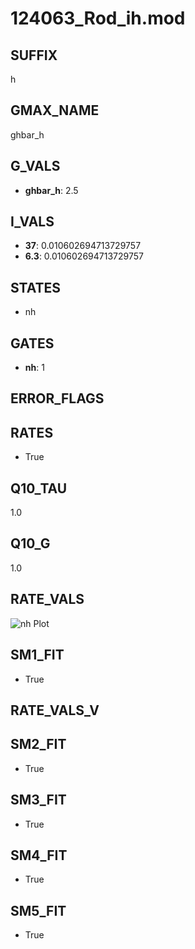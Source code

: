 # 124063_Rod_ih.mod

## SUFFIX

h

## GMAX_NAME

ghbar_h

## G_VALS

- **ghbar_h**: 2.5

## I_VALS

- **37**: 0.010602694713729757
- **6.3**: 0.010602694713729757

## STATES

- nh

## GATES

- **nh**: 1

## ERROR_FLAGS


## RATES

- True

## Q10_TAU

1.0

## Q10_G

1.0

## RATE_VALS

![nh Plot](/Users/pbozelos/Dropbox/icg-Chai-Panos/supermodels/output_markdown_files/IH/124063_Rod_ih.mod/images/nh.png)

## SM1_FIT

- True

## RATE_VALS_V

## SM2_FIT

- True

## SM3_FIT

- True

## SM4_FIT

- True

## SM5_FIT

- True

